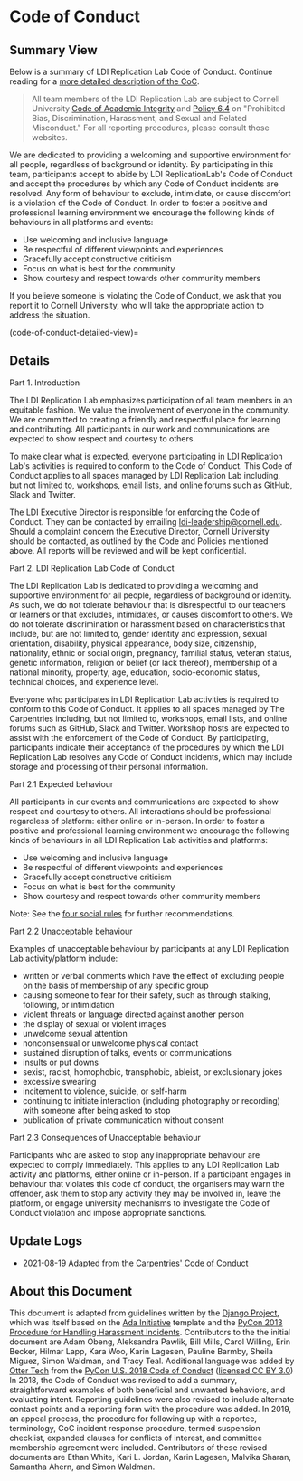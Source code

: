 # Code of Conduct

## Summary View

Below is a summary of LDI Replication Lab Code of Conduct. Continue reading for a [more detailed description of the CoC](code-of-conduct-detailed-view).

> All team members of the LDI Replication Lab are subject to Cornell University [Code of Academic Integrity](https://theuniversityfaculty.cornell.edu/dean/academic-integrity/code-of-academic-integrity/)  and  [Policy 6.4](https://titleix.cornell.edu/policy-6-4-prohibited-bias-discrimination-harassment-and-sexual-and-related-misconduct/) on "Prohibited Bias, Discrimination, Harassment, and Sexual and Related Misconduct." For all reporting procedures, please consult those websites.

We are dedicated to providing a welcoming and supportive environment for all people, regardless of background or identity. By participating in this team, participants accept to abide by LDI ReplicationLab's Code of Conduct and accept the procedures by which any Code of Conduct incidents are resolved. Any form of behaviour to exclude, intimidate, or cause discomfort is a violation of the Code of Conduct. In order to foster a positive and professional learning environment we encourage the following kinds of behaviours in all platforms and events:

* Use welcoming and inclusive language
* Be respectful of different viewpoints and experiences
* Gracefully accept constructive criticism
* Focus on what is best for the community
* Show courtesy and respect towards other community members

If you believe someone is violating the Code of Conduct, we ask that you report it to Cornell University, who will take the appropriate action to address the situation.

(code-of-conduct-detailed-view)=
## Details

Part 1. Introduction 

The LDI Replication Lab emphasizes participation of all team members in an equitable fashion. We value the involvement of everyone in the community. We are committed to creating a friendly and respectful place for learning and contributing. All participants in our work and communications are expected to show respect and courtesy to others.

To make clear what is expected, everyone participating in LDI Replication Lab's activities is required to conform to the Code of Conduct. This Code of Conduct applies to all spaces managed by LDI Replication Lab including, but not limited to, workshops, email lists, and online forums such as GitHub, Slack and Twitter. 

The LDI Executive Director is responsible for enforcing the Code of Conduct. They can be contacted by emailing [ldi-leadership@cornell.edu](mailto:ldi-leadership@cornell.edu). Should a complaint concern the Executive Director, Cornell University should be contacted, as outlined by the Code and Policies mentioned above.
All reports will be reviewed  and will be kept confidential. 
 
Part 2. LDI Replication Lab Code of Conduct

The LDI Replication Lab is dedicated to providing a welcoming and supportive environment for all people, regardless of background or identity. As such, we do not tolerate behaviour that is disrespectful to our teachers or learners or that excludes, intimidates, or causes discomfort to others. We do not tolerate discrimination or harassment based on characteristics that include, but are not limited to, gender identity and expression, sexual orientation, disability, physical appearance, body size, citizenship, nationality, ethnic or social origin, pregnancy, familial status, veteran status, genetic information, religion or belief (or lack thereof), membership of a national minority, property, age, education, socio-economic status, technical choices, and experience level. 

Everyone who participates in LDI Replication Lab activities is required to conform to this Code of Conduct. It applies to all spaces managed by The Carpentries including, but not limited to, workshops, email lists, and online forums such as GitHub, Slack and Twitter. Workshop hosts are expected to assist with the enforcement of the Code of Conduct. By participating, participants indicate their acceptance of the procedures by which the LDI Replication Lab resolves any Code of Conduct incidents, which may include storage and processing of their personal information. 

Part 2.1 Expected behaviour

All participants in our events and communications are expected to show respect and courtesy to others. All interactions should be professional regardless of platform: either online or in-person. In order to foster a positive and professional learning environment we encourage the following kinds of behaviours in all LDI Replication Lab activities and platforms:

* Use welcoming and inclusive language
* Be respectful of different viewpoints and experiences
* Gracefully accept constructive criticism
* Focus on what is best for the community
* Show courtesy and respect towards other community members

Note: See the [four social rules](https://www.recurse.com/manual#sub-sec-social-rules) for further recommendations.

Part 2.2 Unacceptable behaviour

Examples of unacceptable behaviour by participants at any LDI Replication Lab activity/platform include:

- written or verbal comments which have the effect of excluding people on the basis of membership of any specific group  
- causing someone to fear for their safety, such as through stalking, following, or intimidation  
- violent threats or language directed against another person
- the display of sexual or violent images  
- unwelcome sexual attention  
- nonconsensual or unwelcome physical contact  
- sustained disruption of talks, events or communications
- insults or put downs  
- sexist, racist, homophobic, transphobic, ableist, or exclusionary jokes
- excessive swearing
- incitement to violence, suicide, or self-harm  
- continuing to initiate interaction (including photography or recording) with someone after being asked to stop  
- publication of private communication without consent  

Part 2.3 Consequences of Unacceptable behaviour

Participants who are asked to stop any inappropriate behaviour are expected to comply immediately. This applies to any LDI Replication Lab activity and platforms, either online or in-person. If a participant engages in behaviour that violates this code of conduct, the organisers may warn the offender, ask them to stop any activity they may be involved in, leave the platform, or engage university mechanisms to investigate the Code of Conduct violation and impose appropriate sanctions.

## Update Logs

- 2021-08-19 Adapted from the [Carpentries' Code of Conduct](https://github.com/carpentries/docs.carpentries.org/blob/05bc4f4665f4ac967191df401c56b99ff0cac3cd/topic_folders/policies/code-of-conduct.md)

## About this Document

This document is adapted from guidelines written by the [Django Project](https://www.djangoproject.com/conduct/enforcement-manual/), which was itself based on the [Ada Initiative](http://geekfeminism.wikia.com/wiki/Conference_anti-harassment/Responding_to_reports) template and the [PyCon 2013 Procedure for Handling Harassment Incidents](https://us.pycon.org/2013/about/code-of-conduct/harassment-incidents/). Contributors to the the initial document are Adam Obeng, Aleksandra Pawlik, Bill Mills, Carol Willing, Erin Becker, Hilmar Lapp, Kara Woo, Karin Lagesen, Pauline Barmby, Sheila Miguez, Simon Waldman, and Tracy Teal. Additional language was added by [Otter Tech](https://otter.technology) from the [PyCon U.S. 2018 Code of Conduct](https://us.pycon.org/2018/about/code-of-conduct/) ([licensed CC BY 3.0](http://creativecommons.org/licenses/by/3.0/))
In 2018, the Code of Conduct was revised to add a summary, straightforward examples of both beneficial and unwanted behaviors, and evaluating intent. Reporting guidelines were also revised to include alternate contact points and a reporting form with the procedure was added. In 2019, an appeal process, the procedure for following up with a reportee, terminology, CoC incident response procedure, termed suspension checklist, expanded clauses for conflicts of interest, and committee membership agreement were included. Contributors of these revised documents are Ethan White, Kari L. Jordan, Karin Lagesen, Malvika Sharan, Samantha Ahern, and Simon Waldman.
